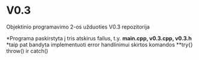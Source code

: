 # V0.3
Objektinio programavimo 2-os užduoties V0.3 repozitorija

*Programa paskirstyta į tris atskirus failus, t.y. **main.cpp, v0.3.cpp, v0.3.h**
*taip pat bandyta implementuoti error handlinimui skirtos komandos **try{} throw() ir catch()
